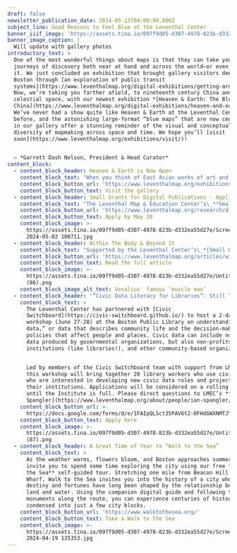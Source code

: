 ```yaml
---
draft: false
newsletter_publication_date: 2024-05-13T04:00:00.000Z
subject_line: Good Reasons to Feel Blue at the Leventhal Center
banner_iiif_image: 'https://assets.tina.io/097f9d05-d307-4978-823b-d332ea55d27e/Media-_2_.jpg'
banner_image_caption: |
  Will update with gallery photos
introductory_text: >
  One of the most wonderful things about maps is that they can take you on
  journeys of discovery both near at hand and across the world—or even beyond
  it. We just concluded an exhibition that brought gallery visitors deep into
  Boston through [an exploration of public transit
  systems](https://www.leventhalmap.org/digital-exhibitions/getting-around-town/).
  Now, we’re taking you farther afield, to nineteenth century China and out into
  celestial space, with our newest exhibition *[Heaven & Earth: The Blue Maps of
  China](https://www.leventhalmap.org/digital-exhibitions/heaven-and-earth/)*.
  We’ve never had a show quite like Heaven & Earth at the Leventhal Center
  before, and the astonishing large-format “blue maps” that are now center stage
  in our gallery offer a stunning reminder of the visual and conceptual
  diversity of mapmaking across space and time. We hope you’ll [visit
  soon](https://www.leventhalmap.org/exhibitions/visit/)!


  — *Garrett Dash Nelson, President & Head Curator*
content_block:
  - content_block_header: Heaven & Earth is Now Open
    content_block_text: "When you think of East Asian works of art and the color blue, your mind might jump to Hokusai and The Great Wave off Kanagawa. But it turns out that some of the earliest works from this part of the world to use the Prussian blue colorant were maps!\n\nFrom May 11 to August 31, you can see some of these maps at the Leventhal Center in our special exhibition *[Heaven & Earth: The Blue Maps of China](https://www.leventhalmap.org/digital-exhibitions/heaven-and-earth/)*. This exhibition centers around two colossal maps created in China during the Qing Dynasty—and tells a global story of how they came to be made. The exhibition is guest curated by **Dr. Richard Pegg**, Director and Curator\_of the MacLean Collection in Chicago, IL. Admission is free.\n"
    content_block_button_url: 'https://www.leventhalmap.org/exhibitions/visit/'
    content_block_button_text: Visit the gallery
  - content_block_header: Small Grants for Digital Publications - Applications Due May 20
    content_block_text: "The Leventhal Map & Education Center’s\_**Small Grants Fund for Early Career Digital Publications**\_is closing on May 20 for applications for the 2024-2025 academic year. The Small Grants program supports early career scholars through the process of producing a publication for general audiences in a digital format. The program is designed to catalyze creative projects which utilize a digital medium to present scholarly work through engaging, accessible, and experimental communicative modalities.[ ](https://lmec-main-website-staging.netlify.app/articles/small-grants-2024/)[Read about our 2023-2024 cohort of Small Grant awardees here](https://www.leventhalmap.org/articles/small-grants-2024/).\n"
    content_block_button_url: 'https://www.leventhalmap.org/research/digital-publication-small-grants/'
    content_block_button_text: Apply by May 20
    content_block_image: >-
      https://assets.tina.io/097f9d05-d307-4978-823b-d332ea55d27e/Screenshot
      2024-05-02 100711.jpg
  - content_block_header: Within The Body & Beyond It
    content_block_text: "Supported by the Leventhal Center’s\_*[Small Grants for Early Career Digital Publications](https://www.leventhalmap.org/research/digital-publication-small-grants/)*, essayist **Ilana Bean** explores the shared lineage between cartography and anatomy, and why that relationship still matters today.\n\nFor hundreds of years, distortion has informed how we view the world beyond us as well as the worlds inside us, too. “Cartographers and anatomists both create an unnatural image,” writes Bean, “in order to understand the real.” Comparing maps from the Leventhal Center with medical illustrations, Bean shows how the notorious Mercator projection has a lot more in common with representations of the human muscular system than you might expect. Depictions of the body use many of the same techniques—such as distortions in size and scale—as depictions of the earth, with implications for how we understand politics, medicine, and even life itself.\n"
    content_block_button_url: 'https://www.leventhalmap.org/articles/within-the-body-and-beyond-it/'
    content_block_button_text: Read the full article
    content_block_image: >-
      https://assets.tina.io/097f9d05-d307-4978-823b-d332ea55d27e/Untitled
      (86).png
    content_block_image_alt_text: Vesalius' famous ‘muscle man’
  - content_block_header: '“Civic Data Literacy for Libraries”: Still Time to Apply!'
    content_block_text: >
      The Leventhal Center has partnered with [Civic
      Switchboard](https://civic-switchboard.github.io/) to host a 2-day
      workshop (June 27-28) at the Boston Public Library on understanding “civic
      data,” or data that describes community life and the decision-making and
      policies that affect people and places. Civic data can include not only
      data produced by governmental organizations, but also non-profits, civic
      institutions (like libraries!), and other community-based organizations.


      Led by members of the Civic Switchboard team with support from LMEC staff,
      this workshop will bring together 20 library workers who use civic data or
      who are interested in developing new civic data roles and projects at
      their institutions. Applications will be considered on a rolling basis
      until the Institute is full. Please direct questions to LMEC’s **[Ian
      Spangler](https://www.leventhalmap.org/about/people/ian-spangler/)**.
    content_block_button_url: >-
      https://docs.google.com/forms/d/e/1FAIpQLSct35PAV6t2-0FHdGWXNMTJY9BpU4D0dmjJFFvMrFPJcqwmWg/viewform
    content_block_button_text: Apply here
    content_block_image: >-
      https://assets.tina.io/097f9d05-d307-4978-823b-d332ea55d27e/Untitled
      (87).png
  - content_block_header: A Great Time of Year to “Walk to the Sea”
    content_block_text: >
      As the weather warms, flowers bloom, and Boston approaches summer, we
      invite you to spend some time exploring the city using our free **Walk to
      the Sea** self-guided tour. Stretching one mile from Beacon Hill to Long
      Wharf, Walk to the Sea invites you into the history of a city whose
      destiny and fortunes have long been shaped by the relationship between
      land and water. Using the companion digital guide and following the
      monuments along the route, you can experience centuries of history
      condensed into just a few city blocks.
    content_block_button_url: 'https://www.walktothesea.org/'
    content_block_button_text: Take a Walk to the Sea
    content_block_image: >-
      https://assets.tina.io/097f9d05-d307-4978-823b-d332ea55d27e/Screenshot
      2024-04-19 135353.jpg
---
```


